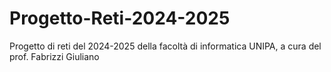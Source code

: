# Progetto-Reti-2024-2025
Progetto di reti del 2024-2025 della facoltà di informatica UNIPA, a cura del prof. Fabrizzi Giuliano
